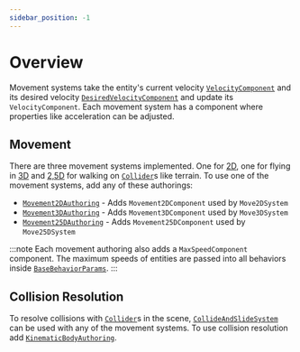 ```yaml
---
sidebar_position: -1
---
```


# Overview

Movement systems take the entity's current velocity [`VelocityComponent`](/docs/documentation-core/base-system/steering-entity) and its desired velocity [`DesiredVelocityComponent`](/docs/documentation-defaults/Combiner#desiredvelocitycomponent) and update its `VelocityComponent`. Each movement system has a component where properties like acceleration can be adjusted. 

## Movement

There are three movement systems implemented. One for [2D](/docs/documentation-defaults/movement/0_2D-movement), one for flying in [3D](/docs/documentation-defaults/movement/1_3D-movement) and [2,5D](/docs/documentation-defaults/movement/2_25D-movement) for walking on [`Collider`](https://docs.unity3d.com/ScriptReference/Collider.html)s like terrain. To use one of the movement systems, add any of these authorings:

- [`Movement2DAuthoring`](/docs/documentation-defaults/movement/0_2D-movement) - Adds `Movement2DComponent` used by `Move2DSystem`
- [`Movement3DAuthoring`](/docs/documentation-defaults/movement/1_3D-movement) - Adds `Movement3DComponent` used by `Move3DSystem`
- [`Movement25DAuthoring`](/docs/documentation-defaults/movement/2_25D-movement) - Adds `Movement25DComponent` used by `Move25DSystem`

:::note
Each movement authoring also adds a `MaxSpeedComponent` component. The maximum speeds of entities are passed into all behaviors inside [`BaseBehaviorParams`](/docs/documentation-core/base-system/BaseBehaviorParams). 
:::

## Collision Resolution
To resolve collisions with [`Collider`](https://docs.unity3d.com/ScriptReference/Collider.html)s in the scene, [`CollideAndSlideSystem`](/docs/documentation-defaults/movement/collision-resolution) can be used with any of the movement systems. To use collision resolution add [`KinematicBodyAuthoring`](/docs/documentation-defaults/movement/collision-resolution).
